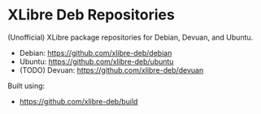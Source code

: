 # XLibre Deb Repositories

(Unofficial) XLibre package repositories for Debian, Devuan, and Ubuntu.

- Debian: https://github.com/xlibre-deb/debian
- Ubuntu: https://github.com/xlibre-deb/ubuntu
- (TODO) Devuan: https://github.com/xlibre-deb/devuan

Built using:

- https://github.com/xlibre-deb/build
